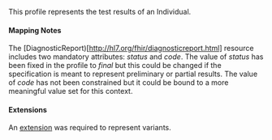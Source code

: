 This profile represents the test results of an Individual.

#### Mapping Notes

The [DiagnosticReport)[http://hl7.org/fhir/diagnosticreport.html] resource includes two mandatory attributes: _status_ and _code_. The value of _status_ has been fixed in the profile to _final_ but this could be changed if the specification is meant to represent preliminary or partial results. The value of _code_ has not been constrained but it could be bound to a more meaningful value set for this context.

#### Extensions

An [extension](https://build.fhir.org/ig/HL7/genomics-reporting/obs-variant.html) was required to represent variants.